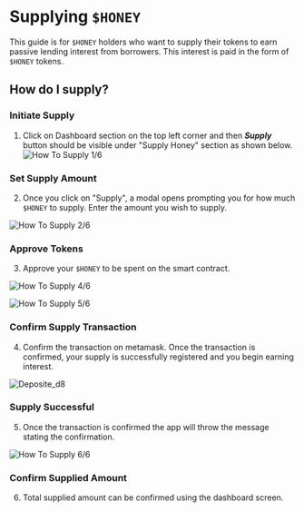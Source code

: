 # Supplying `$HONEY`

This guide is for `$HONEY` holders who want to supply their tokens to earn passive lending interest from borrowers. This interest is paid in the form of `$HONEY` tokens.

## How do I supply?

### Initiate Supply

1. Click on Dashboard section on the top left corner and then **_Supply_** button should be visible under "Supply Honey" section as shown below.
   ![How To Supply 1/6](/assets/how_to_supply_screenshot_1.png)

### Set Supply Amount

2. Once you click on "Supply", a modal opens prompting you for how much `$HONEY` to supply. Enter the amount you wish to supply.

![How To Supply 2/6](/assets/how_to_supply_screenshot_2.png)

### Approve Tokens

3. Approve your `$HONEY` to be spent on the smart contract.

![How To Supply 4/6](/assets/how_to_supply_screenshot_4.png)

![How To Supply 5/6](/assets/how_to_supply_screenshot_5.png)

### Confirm Supply Transaction

4. Confirm the transaction on metamask. Once the transaction is confirmed, your supply is successfully registered and you begin earning interest.

![Deposite_d8](/assets/how_to_deposit_8.png)

### Supply Successful

5. Once the transaction is confirmed the app will throw the message stating the confirmation.

![How To Supply 6/6](/assets/how_to_supply_screenshot_6.png)

### Confirm Supplied Amount

6. Total supplied amount can be confirmed using the dashboard screen.
